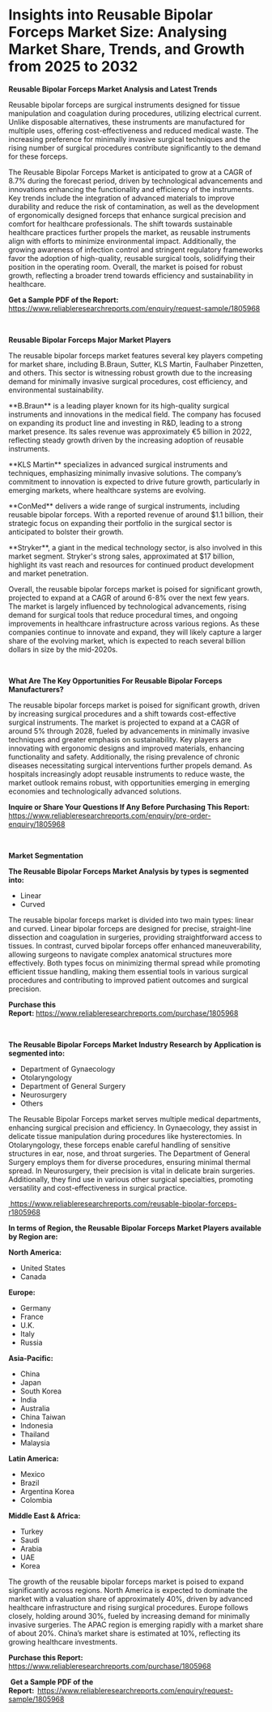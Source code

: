 <p><h1>Insights into Reusable Bipolar Forceps Market Size: Analysing Market Share, Trends, and Growth from 2025 to 2032</h1></p><p><strong>Reusable Bipolar Forceps Market Analysis and Latest Trends</strong></p>
<p><p>Reusable bipolar forceps are surgical instruments designed for tissue manipulation and coagulation during procedures, utilizing electrical current. Unlike disposable alternatives, these instruments are manufactured for multiple uses, offering cost-effectiveness and reduced medical waste. The increasing preference for minimally invasive surgical techniques and the rising number of surgical procedures contribute significantly to the demand for these forceps.</p><p>The Reusable Bipolar Forceps Market is anticipated to grow at a CAGR of 8.7% during the forecast period, driven by technological advancements and innovations enhancing the functionality and efficiency of the instruments. Key trends include the integration of advanced materials to improve durability and reduce the risk of contamination, as well as the development of ergonomically designed forceps that enhance surgical precision and comfort for healthcare professionals. The shift towards sustainable healthcare practices further propels the market, as reusable instruments align with efforts to minimize environmental impact. Additionally, the growing awareness of infection control and stringent regulatory frameworks favor the adoption of high-quality, reusable surgical tools, solidifying their position in the operating room. Overall, the market is poised for robust growth, reflecting a broader trend towards efficiency and sustainability in healthcare.</p></p>
<p><strong>Get a Sample PDF of the Report:&nbsp;</strong> <a href="https://www.reliableresearchreports.com/enquiry/request-sample/1805968?utm_campaign=3296&utm_medium=2&utm_source=Github&utm_content=ia&utm_term=16042025&utm_id=reusable-bipolar-forceps">https://www.reliableresearchreports.com/enquiry/request-sample/1805968</a></p>
<p>&nbsp;</p>
<p><strong>Reusable Bipolar Forceps Major Market Players</strong></p>
<p><p>The reusable bipolar forceps market features several key players competing for market share, including B.Braun, Sutter, KLS Martin, Faulhaber Pinzetten, and others. This sector is witnessing robust growth due to the increasing demand for minimally invasive surgical procedures, cost efficiency, and environmental sustainability.</p><p>**B.Braun** is a leading player known for its high-quality surgical instruments and innovations in the medical field. The company has focused on expanding its product line and investing in R&D, leading to a strong market presence. Its sales revenue was approximately €5 billion in 2022, reflecting steady growth driven by the increasing adoption of reusable instruments.</p><p>**KLS Martin** specializes in advanced surgical instruments and techniques, emphasizing minimally invasive solutions. The company’s commitment to innovation is expected to drive future growth, particularly in emerging markets, where healthcare systems are evolving.</p><p>**ConMed** delivers a wide range of surgical instruments, including reusable bipolar forceps. With a reported revenue of around $1.1 billion, their strategic focus on expanding their portfolio in the surgical sector is anticipated to bolster their growth.</p><p>**Stryker**, a giant in the medical technology sector, is also involved in this market segment. Stryker's strong sales, approximated at $17 billion, highlight its vast reach and resources for continued product development and market penetration.</p><p>Overall, the reusable bipolar forceps market is poised for significant growth, projected to expand at a CAGR of around 6-8% over the next few years. The market is largely influenced by technological advancements, rising demand for surgical tools that reduce procedural times, and ongoing improvements in healthcare infrastructure across various regions. As these companies continue to innovate and expand, they will likely capture a larger share of the evolving market, which is expected to reach several billion dollars in size by the mid-2020s.</p></p>
<p>&nbsp;</p>
<p><strong>What Are The Key Opportunities For Reusable Bipolar Forceps Manufacturers?</strong></p>
<p><p>The reusable bipolar forceps market is poised for significant growth, driven by increasing surgical procedures and a shift towards cost-effective surgical instruments. The market is projected to expand at a CAGR of around 5% through 2028, fueled by advancements in minimally invasive techniques and greater emphasis on sustainability. Key players are innovating with ergonomic designs and improved materials, enhancing functionality and safety. Additionally, the rising prevalence of chronic diseases necessitating surgical interventions further propels demand. As hospitals increasingly adopt reusable instruments to reduce waste, the market outlook remains robust, with opportunities emerging in emerging economies and technologically advanced solutions.</p></p>
<p><strong>Inquire or Share Your Questions If Any Before Purchasing This Report:</strong> <a href="https://www.reliableresearchreports.com/enquiry/pre-order-enquiry/1805968?utm_campaign=3296&utm_medium=2&utm_source=Github&utm_content=ia&utm_term=16042025&utm_id=reusable-bipolar-forceps">https://www.reliableresearchreports.com/enquiry/pre-order-enquiry/1805968</a></p>
<p>&nbsp;</p>
<p><strong>Market Segmentation</strong></p>
<p><strong>The Reusable Bipolar Forceps Market Analysis by types is segmented into:</strong></p>
<p><ul><li>Linear</li><li>Curved</li></ul></p>
<p><p>The reusable bipolar forceps market is divided into two main types: linear and curved. Linear bipolar forceps are designed for precise, straight-line dissection and coagulation in surgeries, providing straightforward access to tissues. In contrast, curved bipolar forceps offer enhanced maneuverability, allowing surgeons to navigate complex anatomical structures more effectively. Both types focus on minimizing thermal spread while promoting efficient tissue handling, making them essential tools in various surgical procedures and contributing to improved patient outcomes and surgical precision.</p></p>
<p><strong>Purchase this Report:&nbsp;</strong><a href="https://www.reliableresearchreports.com/purchase/1805968?utm_campaign=3296&utm_medium=2&utm_source=Github&utm_content=ia&utm_term=16042025&utm_id=reusable-bipolar-forceps">https://www.reliableresearchreports.com/purchase/1805968</a></p>
<p>&nbsp;</p>
<p><strong>The Reusable Bipolar Forceps Market Industry Research by Application is segmented into:</strong></p>
<p><ul><li>Department of Gynaecology</li><li>Otolaryngology</li><li>Department of General Surgery</li><li>Neurosurgery</li><li>Others</li></ul></p>
<p><p>The Reusable Bipolar Forceps market serves multiple medical departments, enhancing surgical precision and efficiency. In Gynaecology, they assist in delicate tissue manipulation during procedures like hysterectomies. In Otolaryngology, these forceps enable careful handling of sensitive structures in ear, nose, and throat surgeries. The Department of General Surgery employs them for diverse procedures, ensuring minimal thermal spread. In Neurosurgery, their precision is vital in delicate brain surgeries. Additionally, they find use in various other surgical specialties, promoting versatility and cost-effectiveness in surgical practice.</p></p>
<p><a href="https://www.reliableresearchreports.com/reusable-bipolar-forceps-r1805968?utm_campaign=3296&utm_medium=2&utm_source=Github&utm_content=ia&utm_term=16042025&utm_id=reusable-bipolar-forceps">&nbsp;https://www.reliableresearchreports.com/reusable-bipolar-forceps-r1805968</a></p>
<p><strong>In terms of Region, the Reusable Bipolar Forceps Market Players available by Region are:</strong></p>
<p>
    <p> <strong> North America: </strong>
        <ul>
            <li>United States</li>
            <li>Canada</li>
        </ul>
        </p> 
    <p> <strong> Europe: </strong>
        <ul>
            <li>Germany</li>
            <li>France</li>
            <li>U.K.</li>
            <li>Italy</li>
            <li>Russia</li>
        </ul>
        </p> 
    <p> <strong> Asia-Pacific: </strong>
        <ul>
            <li>China</li>
            <li>Japan</li>
            <li>South Korea</li>
            <li>India</li>
            <li>Australia</li>
            <li>China Taiwan</li>
            <li>Indonesia</li>
            <li>Thailand</li>
            <li>Malaysia</li>
        </ul>
        </p> 
    <p> <strong> Latin America: </strong>
        <ul>
            <li>Mexico</li>
            <li>Brazil</li>
            <li>Argentina Korea</li>
            <li>Colombia</li>
        </ul>
        </p> 
    <p> <strong> Middle East & Africa: </strong>
        <ul>
            <li>Turkey</li>
            <li>Saudi</li>
            <li>Arabia</li>
            <li>UAE</li>
            <li>Korea</li>
        </ul>
    </p>
    </p>
<p><p>The growth of the reusable bipolar forceps market is poised to expand significantly across regions. North America is expected to dominate the market with a valuation share of approximately 40%, driven by advanced healthcare infrastructure and rising surgical procedures. Europe follows closely, holding around 30%, fueled by increasing demand for minimally invasive surgeries. The APAC region is emerging rapidly with a market share of about 20%. China’s market share is estimated at 10%, reflecting its growing healthcare investments.</p></p>
<p><strong>Purchase this Report: </strong><a href="https://www.reliableresearchreports.com/purchase/1805968?utm_campaign=3296&utm_medium=2&utm_source=Github&utm_content=ia&utm_term=16042025&utm_id=reusable-bipolar-forceps">https://www.reliableresearchreports.com/purchase/1805968</a></p>
<p>&nbsp;<strong>Get a Sample PDF of the Report:&nbsp;&nbsp;</strong><a href="https://www.reliableresearchreports.com/enquiry/request-sample/1805968?utm_campaign=3296&utm_medium=2&utm_source=Github&utm_content=ia&utm_term=16042025&utm_id=reusable-bipolar-forceps">https://www.reliableresearchreports.com/enquiry/request-sample/1805968</a></p>
<p><strong></strong></p>
<p><p></p><p></p><p></p></p>